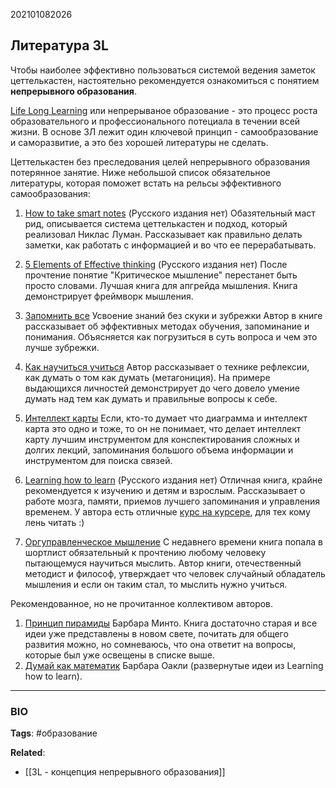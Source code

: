 202101082026
## Литература 3L
Чтобы наиболее эффективно пользоваться системой ведения заметок цеттелькастен, настоятельно рекомендуется ознакомиться с понятием **непрерывного образования**.

[Life Long Learning](https://ru.wikipedia.org/wiki/Непрерывное_образование) или непрерываное образование - это процесс роста образовательного и профессионального потециала в течении всей жизни. В основе 3Л лежит один ключевой принцип - самообразование и саморазвитие, а это без хорошей литературы не сделать. 

Цеттелькастен без преследования целей непрерывного образования потерянное занятие. Ниже небольшой список обязательное литературы, которая поможет встать на рельсы эффективного самообразования:

1. [How to take smart notes](https://www.amazon.com/How-Take-Smart-Notes-Nonfiction-ebook/dp/B06WVYW33Y/ref=sr_1_1?crid=AII25HSF0J4V&dchild=1&keywords=how+to+take+smart+notes&qid=1610768325&sprefix=how+to+take%2Caps%2C298&sr=8-1) (Русского издания нет)
Обазятельный маст рид, описывается система цеттелькастен и подход, который реализовал Никлас Луман. Рассказывает как правильно делать заметки, как работать с информацией и во что ее перерабатывать. 

2. [5 Elements of Effective thinking](https://www.amazon.com/5-Elements-Effective-Thinking/dp/0691156662/ref=sr_1_1?crid=1FOP2DENQMX32&dchild=1&keywords=5+elements+of+effective+thinking&qid=1610768359&sprefix=5+elements%2Caps%2C260&sr=8-1) (Русского издания нет)
После прочтение понятие "Критическое мышление" перестанет быть просто словами. Лучшая книга для апгрейда мышления. Книга демонстрирует фреймворк мышления.

3. [Запомнить все](https://www.litres.ru/genri-rediger/zapomnit-vse-usvoenie-znaniy-bez-skuki-i-zubrezhki/) Усвоение знаний без скуки и зубрежки
Автор в книге рассказывает об эффективных методах обучения, запоминание и понимания. Объясняется как погрузиться в суть вопроса и чем это лучше зубрежки.

4. [Как научиться учиться](https://www.litres.ru/ulrih-bozer/kak-nauchitsya-uchitsya/)
Автор рассказывает о технике рефлексии, как думать о том как думать (метагониция). На примере выдающихся личностей демонстрирует до чего довело умение думать над тем как думать и правильные вопросы к себе.

5. [Интеллект карты](https://www.litres.ru/toni-buzen/intellekt-karty/)
Если, кто-то думает что диаграмма и интеллект карта это одно и тоже, то он не понимает, что делает интеллект карту лучшим инструментом для конспектирования сложных и долгих лекций, запоминания большого объема информации и инструментом для поиска связей.

6. [Learning how to learn](https://www.amazon.com/Learning-How-Learn-Spending-Studying/dp/0143132547/ref=sr_1_1?crid=36H04PA7TFMQV&dchild=1&keywords=learning+how+to+learn&qid=1610768637&sprefix=learning+how+to%2Caps%2C267&sr=8-1) (Русского издания нет)
Отличная книга, крайне рекомендуется к изучению и детям и взрослым. Рассказывает о работе мозга, памяти, приемов лучшего запоминания и управления временем. У автора есть отличные [курс на курсере](https://www.coursera.org/learn/learning-how-to-learn), для тех кому лень читать :)

7. [Оргуправленческое мышление](https://www.litres.ru/georgiy-schedrovickiy/orgupravlencheskoe-myshlenie-ideologiya-metodologiya-tehnologiya/)
С недавнего времени книга попала в шортлист обязательный к прочтению любому человеку пытающемуся научиться мыслить. Автор книги, отечественный методист и философ, утверждает что человек случайный обладатель мышления и если он таким стал, то мыслить нужно учиться.

Рекомендованное, но не прочитанное коллективом авторов.
1. [Принцип пирамиды](https://www.litres.ru/barbara-minto/princip-piramidy-minto-r-zolotye-pravila-myshleniya-delovogo/) Барбара Минто.
Книга достаточно старая и все идеи уже представлены в новом свете, почитать для общего развития можно, но сомневаюсь, что она ответит на вопросы, которые был уже освещены в списке выше.
3. [Думай как математик](https://www.litres.ru/barbara-oakli/dumay-kak-matematik-kak-reshat-lubye-zadachi-bystree-i-effektivnee/) Барбара Оакли (развернутые идеи из Learning how to learn).

---
### BIO
**Tags**: #образование 

**Related**:
- [[3L - концепция непрерывного образования]]
